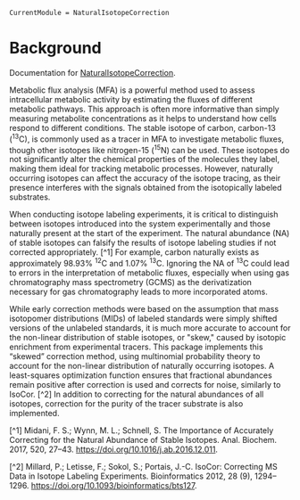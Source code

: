 ```@meta
CurrentModule = NaturalIsotopeCorrection
```

# Background

Documentation for [NaturalIsotopeCorrection](https://github.com/vm-vh/NaturalIsotopeCorrection.jl).


Metabolic flux analysis (MFA) is a powerful method used to assess intracellular metabolic activity by estimating 
the fluxes of different metabolic pathways. This approach is often more informative than simply measuring 
metabolite concentrations as it helps to understand how cells respond to different conditions. 
The stable isotope of carbon, carbon-13 (<sup>13</sup>C), is commonly used as a tracer in MFA to investigate metabolic 
fluxes, though other isotopes like nitrogen-15 (<sup>15</sup>N) can be used. These isotopes do not significantly alter 
the chemical properties of the molecules they label, making them ideal for tracking metabolic processes. 
However, naturally occurring isotopes can affect the accuracy of the isotope tracing, 
as their presence interferes with the signals obtained from the isotopically labeled substrates.

When conducting isotope labeling experiments, it is critical to distinguish between isotopes introduced into 
the system experimentally and those naturally present at the start of the experiment. The natural abundance (NA) 
of stable isotopes can falsify the results of isotope labeling studies if not corrected appropriately. [^1] 
For example, carbon naturally exists as  approximately 98.93% <sup>12</sup>C and 1.07% <sup>13</sup>C. 
Ignoring the NA of <sup>13</sup>C could lead to errors in the interpretation of metabolic fluxes, especially 
when using gas chromatography mass spectrometry (GCMS) as the derivatization necessary for gas chromatography 
leads to more incorporated atoms.

While early correction methods were based on the assumption that mass isotopomer distributions (MIDs) 
of labeled standards were simply shifted versions of the unlabeled standards, it is much more accurate 
to account for the non-linear distribution of stable isotopes, or "skew," caused by isotopic enrichment from 
experimental tracers. 
This package implements this “skewed” correction method, using multinomial probability theory to account 
for the non-linear distribution of naturally occurring isotopes. A least-squares optimization function ensures 
that fractional abundances remain positive after correction is used and corrects for noise, 
similarly to IsoCor. [^2] In addition to correcting for the natural abundances of all isotopes, correction for 
the purity of the tracer substrate is also implemented.

[^1]	Midani, F. S.; Wynn, M. L.; Schnell, S. The Importance of Accurately Correcting for the Natural Abundance 
of Stable Isotopes. Anal. Biochem. 2017, 520, 27–43. https://doi.org/10.1016/j.ab.2016.12.011.

[^2]	Millard, P.; Letisse, F.; Sokol, S.; Portais, J.-C. IsoCor: Correcting MS Data in Isotope Labeling 
Experiments. Bioinformatics 2012, 28 (9), 1294–1296. https://doi.org/10.1093/bioinformatics/bts127.



